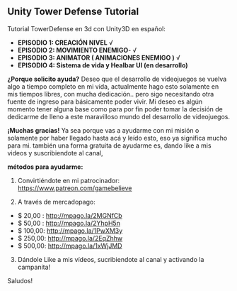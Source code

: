## Unity Tower Defense Tutorial
Tutorial TowerDefense en 3d con Unity3D en español:

- **EPISODIO 1: CREACIÓN NIVEL** √
- **EPISODIO 2: MOVIMIENTO ENEMIGO**- √
- **EPISODIO 3: ANIMATOR ( ANIMACIONES ENEMIGO )** √
- **EPISODIO 4: Sistema de vida y Healbar UI  (en desarrollo)**

**¿Porque solicito ayuda?**
Deseo que el desarrollo de videojuegos se vuelva algo a tiempo completo en mi vida, actualmente hago esto solamente en mis tiempos libres, con mucha dedicación.. pero sigo necesitando otra fuente de ingreso para básicamente poder vivir. Mi deseo es algún momento tener alguna base como para por fin poder tomar la decisión de dedicarme de lleno a este maravilloso mundo del desarrollo de videojuegos.

**¡Muchas gracias!**
Ya sea porque vas a ayudarme con mi misión o solamente por haber llegado hasta acá y leído esto, eso ya significa mucho para mi.
también una forma gratuita de ayudarme es, dando like a mis videos y suscribiendote al canal,


**métodos para ayudarme:**


1) Convirtiéndote en mi patrocinador: https://www.patreon.com/gamebelieve

2) A través de mercadopago:
 - $ 20,00 : http://mpago.la/2MGNfCb
 - $ 50,00 : http://mpago.la/2YhpH5n
 - $ 100,00: http://mpago.la/1PwXM3y
 - $ 250,00: http://mpago.la/2EqZhhw
 - $ 500,00: http://mpago.la/1xWjJMD


3) Dándole Like a mis vídeos, sucribiendote al canal y activando la campanita!

Saludos!

